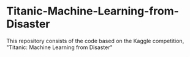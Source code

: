# Titanic-Machine-Learning-from-Disaster
This repository consists of the code based on the Kaggle competition, "Titanic: Machine Learning from Disaster" 
